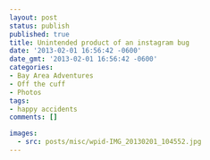 ```yaml
---
layout: post
status: publish
published: true
title: Unintended product of an instagram bug
date: '2013-02-01 16:56:42 -0600'
date_gmt: '2013-02-01 16:56:42 -0600'
categories:
- Bay Area Adventures
- Off the cuff
- Photos
tags:
- happy accidents
comments: []

images:
  - src: posts/misc/wpid-IMG_20130201_104552.jpg
---
```


